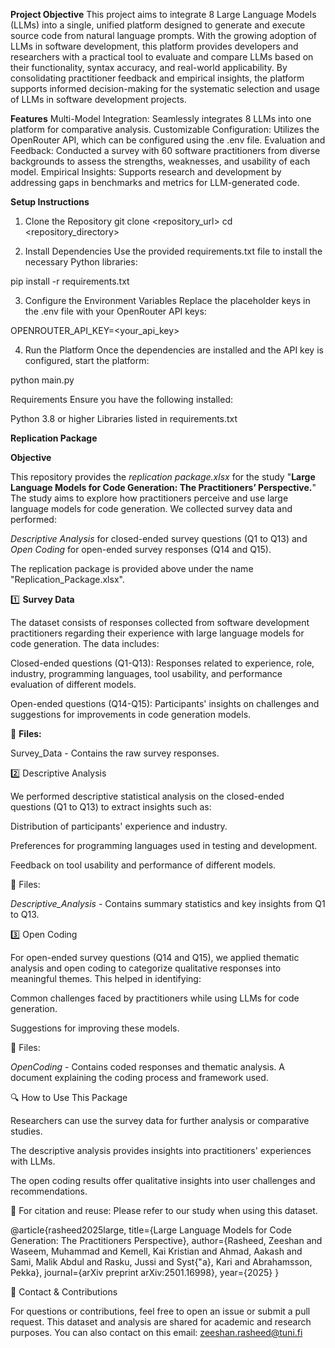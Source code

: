 **Project Objective**
This project aims to integrate 8 Large Language Models (LLMs) into a single, unified platform designed to generate and execute source code from natural language prompts. With the growing adoption of LLMs in software development, this platform provides developers and researchers with a practical tool to evaluate and compare LLMs based on their functionality, syntax accuracy, and real-world applicability. By consolidating practitioner feedback and empirical insights, the platform supports informed decision-making for the systematic selection and usage of LLMs in software development projects.

**Features**
Multi-Model Integration: Seamlessly integrates 8 LLMs into one platform for comparative analysis.
Customizable Configuration: Utilizes the OpenRouter API, which can be configured using the .env file.
Evaluation and Feedback: Conducted a survey with 60 software practitioners from diverse backgrounds to assess the strengths, weaknesses, and usability of each model.
Empirical Insights: Supports research and development by addressing gaps in benchmarks and metrics for LLM-generated code.

**Setup Instructions**
1. Clone the Repository
git clone <repository_url>
cd <repository_directory>

2. Install Dependencies
Use the provided requirements.txt file to install the necessary Python libraries:

pip install -r requirements.txt

3. Configure the Environment Variables
Replace the placeholder keys in the .env file with your OpenRouter API keys:

OPENROUTER_API_KEY=<your_api_key>

4. Run the Platform
Once the dependencies are installed and the API key is configured, start the platform:

python main.py

Requirements
Ensure you have the following installed:

Python 3.8 or higher
Libraries listed in requirements.txt

**Replication Package**


**Objective**

This repository provides the _replication package.xlsx_ for the study "**Large Language Models for Code Generation: The Practitioners’ Perspective.**" The study aims to explore how practitioners perceive and use large language models for code generation.  We collected survey data and performed:

_Descriptive Analysis_ for closed-ended survey questions (Q1 to Q13) and _Open Coding_ for open-ended survey responses (Q14 and Q15). 

The replication package is provided above under the name "Replication_Package.xlsx".


1️⃣ **Survey Data**

The dataset consists of responses collected from software development practitioners regarding their experience with large language models for code generation. The data includes:

Closed-ended questions (Q1-Q13): Responses related to experience, role, industry, programming languages, tool usability, and performance evaluation of different models.

Open-ended questions (Q14-Q15): Participants' insights on challenges and suggestions for improvements in code generation models.

📂 **Files:**

Survey_Data - Contains the raw survey responses.


2️⃣ Descriptive Analysis

We performed descriptive statistical analysis on the closed-ended questions (Q1 to Q13) to extract insights such as:

Distribution of participants' experience and industry.

Preferences for programming languages used in testing and development.

Feedback on tool usability and performance of different models.

📂 Files:

_Descriptive_Analysis_ - Contains summary statistics and key insights from Q1 to Q13.


3️⃣ Open Coding

For open-ended survey questions (Q14 and Q15), we applied thematic analysis and open coding to categorize qualitative responses into meaningful themes. This helped in identifying:

Common challenges faced by practitioners while using LLMs for code generation.

Suggestions for improving these models.

📂 Files:

_OpenCoding_ - Contains coded responses and thematic analysis. A document explaining the coding process and framework used.

🔍 How to Use This Package

Researchers can use the survey data for further analysis or comparative studies.

The descriptive analysis provides insights into practitioners' experiences with LLMs.

The open coding results offer qualitative insights into user challenges and recommendations.

📌 For citation and reuse: Please refer to our study when using this dataset.

@article{rasheed2025large,
  title={Large Language Models for Code Generation: The Practitioners Perspective},
  author={Rasheed, Zeeshan and Waseem, Muhammad and Kemell, Kai Kristian and Ahmad, Aakash and Sami, Malik Abdul and Rasku, Jussi and Syst{\"a}, Kari and Abrahamsson, Pekka},
  journal={arXiv preprint arXiv:2501.16998},
  year={2025}
}

📩 Contact & Contributions

For questions or contributions, feel free to open an issue or submit a pull request. This dataset and analysis are shared for academic and research purposes. You can also contact on this email: zeeshan.rasheed@tuni.fi

